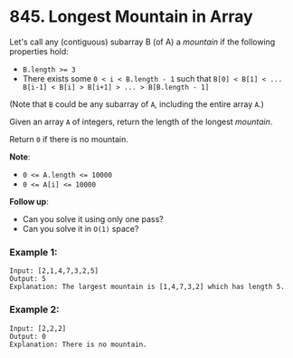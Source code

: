 # 845. Longest Mountain in Array

Let's call any (contiguous) subarray B (of A) a *mountain* if the following properties hold:

- `B.length >= 3`
- There exists some `0 < i < B.length - 1` such that `B[0] < B[1] < ... B[i-1] < B[i] > B[i+1] > ... > B[B.length - 1]`

(Note that `B` could be any subarray of `A`, including the entire array `A`.)

Given an array `A` of integers, return the length of the longest *mountain*. 

Return `0` if there is no mountain.

**Note**:

- `0 <= A.length <= 10000`
- `0 <= A[i] <= 10000`

**Follow up**:

- Can you solve it using only one pass?
- Can you solve it in `O(1)` space?

### Example 1:
```
Input: [2,1,4,7,3,2,5]
Output: 5
Explanation: The largest mountain is [1,4,7,3,2] which has length 5.
```

### Example 2:
```
Input: [2,2,2]
Output: 0
Explanation: There is no mountain.
```
